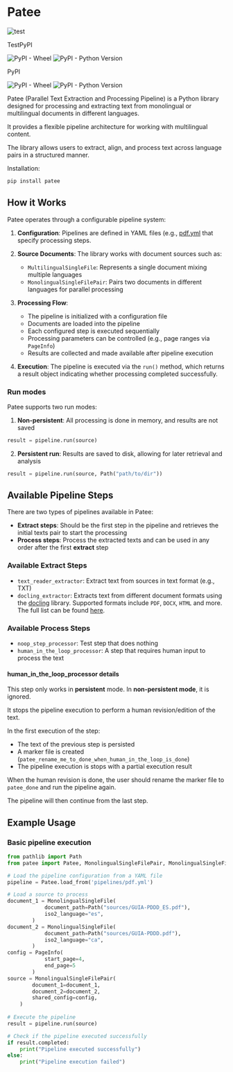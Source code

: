 # Patee

![test](https://github.com/hbiarge/patee/actions/workflows/test.yml/badge.svg)

TestPyPI 

![PyPI - Wheel](https://img.shields.io/pypi/wheel/patee?pypiBaseUrl=https%3A%2F%2Ftest.pypi.org)
![PyPI - Python Version](https://img.shields.io/pypi/pyversions/patee?pypiBaseUrl=https%3A%2F%2Ftest.pypi.org)

PyPI

![PyPI - Wheel](https://img.shields.io/pypi/wheel/patee)
![PyPI - Python Version](https://img.shields.io/pypi/pyversions/:patee)


Patee (Parallel Text Extraction and Processing Pipeline) is 
a Python library designed for processing and extracting text from monolingual 
or multilingual documents in different languages. 

It provides a flexible pipeline architecture for working with multilingual 
content.

The library allows users to extract, align, and process text across 
language pairs in a structured manner.

Installation:

```bash
pip install patee
```

## How it Works

Patee operates through a configurable pipeline system:

1. **Configuration**: Pipelines are defined in YAML files (e.g., [pdf.yml](https://github.com/hbiarge/patee/blob/main/samples/pipelines/pdf.yml) that specify processing steps.

2. **Source Documents**: The library works with document sources such as:
   - `MultilingualSingleFile`: Represents a single document mixing multiple languages
   - `MonolingualSingleFilePair`: Pairs two documents in different languages for parallel processing

3. **Processing Flow**: 
   - The pipeline is initialized with a configuration file
   - Documents are loaded into the pipeline
   - Each configured step is executed sequentially
   - Processing parameters can be controlled (e.g., page ranges via `PageInfo`)
   - Results are collected and made available after pipeline execution

4. **Execution**: The pipeline is executed via the `run()` method, which returns a result object indicating whether processing completed successfully.

### Run modes

Patee supports two run modes:

1. **Non-persistent**: All processing is done in memory, and results are not saved

```python
result = pipeline.run(source)
```

2. **Persistent run**: Results are saved to disk, allowing for later retrieval and analysis

```python
result = pipeline.run(source, Path("path/to/dir"))
```

## Available Pipeline Steps

There are two types of pipelines available in Patee:

- **Extract steps**: Should be the first step in the pipeline and retrieves the 
initial texts pair to start the processing
- **Process steps**: Process the extracted texts and can be used in any order
after the first __extract__ step

### Available Extract Steps

- `text_reader_extractor`: Extract text from sources in text format (e.g., TXT)
- `docling_extractor`: Extracts text from different document formats using the [docling](https://github.com/docling-project/docling) library.
Supported formats include `PDF`, `DOCX`, `HTML` and more. The full list can be found [here](https://docling-project.github.io/docling/usage/supported_formats).

### Available Process Steps

- `noop_step_processor`: Test step that does nothing
- `human_in_the_loop_processor`: A step that requires human input to process the text

#### human_in_the_loop_processor details

This step only works in **persistent** mode. In **non-persistent mode**, it is ignored.

It stops the pipeline execution to perform a human revision/edition of the text.

In the first execution of the step:
- The text of the previous step is persisted
- A marker file is created (`patee_rename_me_to_done_when_human_in_the_loop_is_done`)
- The pipeline execution is stops with a partial execution result

When the human revision is done, the user should rename the marker file to `patee_done` and run the pipeline again.

The pipeline will then continue from the last step.

## Example Usage

### Basic pipeline execution

```python
from pathlib import Path
from patee import Patee, MonolingualSingleFilePair, MonolingualSingleFile, PageInfo

# Load the pipeline configuration from a YAML file
pipeline = Patee.load_from('pipelines/pdf.yml')

# Load a source to process
document_1 = MonolingualSingleFile(
            document_path=Path("sources/GUIA-PDDD_ES.pdf"),
            iso2_language="es",
        )
document_2 = MonolingualSingleFile(
            document_path=Path("sources/GUIA-PDDD.pdf"),
            iso2_language="ca",
        )
config = PageInfo(
            start_page=4,
            end_page=5
        )
source = MonolingualSingleFilePair(
        document_1=document_1,
        document_2=document_2,
        shared_config=config,
    )
    
# Execute the pipeline
result = pipeline.run(source)

# Check if the pipeline executed successfully
if result.completed:
    print("Pipeline executed successfully")
else:
    print("Pipeline execution failed")
```